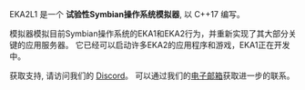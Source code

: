 EKA2L1 是一个 **试验性Symbian操作系统模拟器**, 以 C++17 编写。

模拟器模拟目前Symbian操作系统的EKA1和EKA2行为，并重新实现了其大部分关键的应用服务器。 它已经可以启动许多EKA2的应用程序和游戏，EKA1正在开发中。

获取支持, 请访问我们的 [Discord](https://discord.gg/5Bm5SJ9)。  可以通过我们的[电子邮箱](mailto:cc@12z1.com)获取进一步的联系。
